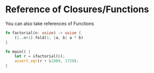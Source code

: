 # Reference of Closures/Functions
You can also take references of Functions
```rust
fn factorial(n: usize) -> usize {
    (1..n+1).fold(1, |a, b| a * b)
}

fn main() {
    let r = &factorial(6);
    assert_eq!(r + &1009, 1729);
}
```